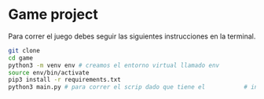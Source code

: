 # Game project

Para correr el juego debes seguir las siguientes instrucciones en la terminal.

```sh
git clone
cd game
python3 -m venv env # creamos el entorno virtual llamado env
source env/bin/activate
pip3 install -r requirements.txt
python3 main.py # para correr el scrip dado que tiene el           # inicializador "if __name__ == '__main__':"
```


